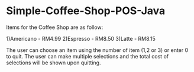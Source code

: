 # Simple-Coffee-Shop-POS-Java

Items for the Coffee Shop are as follow:

1)Americano - RM4.99
2)Espresso - RM8.50
3)Latte - RM8.15

The user can choose an item using the number of item (1,2 or 3) or enter 0 to quit. The user can make multiple selections and the total cost of selections will be shown upon quitting.
